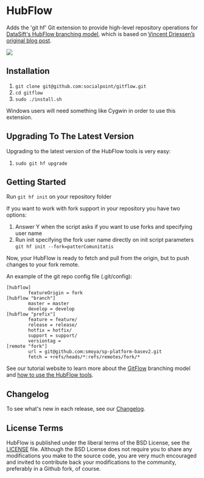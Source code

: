 HubFlow
=======

Adds the 'git hf' Git extension to provide high-level repository operations
for [DataSift's HubFlow branching model](http://datasift.github.com/gitflow/), which is based on [Vincent Driessen’s original blog post](http://nvie.com/posts/a-successful-git-branching-model/).

![](http://nvie.com/img/2009/12/Screen-shot-2009-12-24-at-11.32.03.png)

Installation
------------

1. `git clone git@github.com:socialpoint/gitflow.git`
2. `cd gitflow`
3. `sudo ./install.sh`

Windows users will need something like Cygwin in order to use this extension.

Upgrading To The Latest Version
-------------------------------

Upgrading to the latest version of the HubFlow tools is very easy:

1. `sudo git hf upgrade`

Getting Started
---------------

Run `git hf init` on your repository folder

If you want to work with fork support in your repository you have two options:
1. Answer Y when the script asks if you want to use forks and specifying user name
2. Run init specifying the fork user name directly on init script parameters `git hf init --fork=patterComunitatis`

Now, your HubFlow is ready to fetch and pull from the origin, but to push changes to your fork remote.

An example of the git repo config file (.git/config):

    [hubflow]
            featureOrigin = fork
    [hubflow "branch"]
            master = master
            develop = develop
    [hubflow "prefix"]
            feature = feature/
            release = release/
            hotfix = hotfix/
            support = support/
            versiontag =
    [remote "fork"]
            url = git@github.com:smoya/sp-platform-basev2.git
            fetch = +refs/heads/*:refs/remotes/fork/*

See our tutorial website to learn more about the [GitFlow](http://datasift.github.com/gitflow/IntroducingGitFlow.html) branching model and [how to use the HubFlow tools](http://datasift.github.com/gitflow/GitFlowForGitHub.html).

Changelog
---------

To see what's new in each release, see our [Changelog](http://datasift.github.com/gitflow/ChangeLog.html).

License Terms
-------------
HubFlow is published under the liberal terms of the BSD License, see the
[LICENSE](LICENSE) file. Although the BSD License does not require you to share
any modifications you make to the source code, you are very much encouraged and
invited to contribute back your modifications to the community, preferably
in a Github fork, of course.
